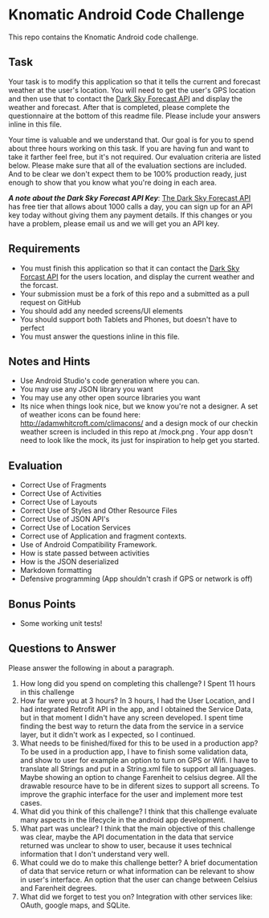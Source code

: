 # Knomatic Android Code Challenge
This repo contains the Knomatic Android code challenge.  

## Task
Your task is to modify this application so that it tells the current and forecast weather at the user's location.  You will need to get the user's GPS location and then use that to contact the [Dark Sky Forecast API](https://developer.forecast.io/) and display the weather and forecast. After that is completed, please complete the questionnaire at the bottom of this readme file.  Please include your answers inline in this file.

Your time is valuable and we understand that.  Our goal is for you to spend about three hours working on this task.  If you are having fun and want to take it farther feel free, but it's not required. Our evaluation criteria are listed below.  Please make sure that all of the evaluation sections are included.  And to be clear we don't expect them to be 100% production ready, just enough to show that you know what you're doing in each area.

**_A note about the Dark Sky Forecast API Key_**:
[The Dark Sky Forecast API](https://developer.forecast.io/) has free tier that allows about 1000 calls a day, you can sign up for an API key today without giving them any payment details.  If this changes or you have a problem, please email us and we will get you an API key.

## Requirements
- You must finish this application so that it can contact the [Dark Sky Forcast API](https://developer.forecast.io/) for the users location, and display the current weather and the forcast.
- Your submission must be a fork of this repo and a submitted as a pull request on GitHub
- You should add any needed screens/UI elements
- You should support both Tablets and Phones, but doesn't have to perfect
- You must answer the questions inline in this file.

## Notes and Hints
- Use Android Studio's code generation where you can.
- You may use any JSON library you want
- You may use any other open source libraries you want
- Its nice when things look nice, but we know you're not a designer.  A set of weather icons can be found here: http://adamwhitcroft.com/climacons/ and a design mock of our checkin weather screen is included in this repo at /mock.png .  Your app dosn't need to look like the mock, its just for inspiration to help get you started.   

## Evaluation
-   Correct Use of Fragments
-   Correct Use of Activities
-   Correct Use of Layouts
-   Correct Use of Styles and Other Resource Files
-   Correct Use of JSON API's
-   Correct Use of Location Services
-   Correct use of Application and fragment contexts.
-   Use of Android Compatibility Framework.
-   How is state passed between activities
-   How is the JSON deserialized
-   Markdown formatting
-   Defensive programming   (App shouldn't crash if GPS or network is off)

## Bonus Points
-  Some working unit tests!  

## Questions to Answer
Please answer the following in about a paragraph.

1.  How long did you spend on completing this challenge? I Spent 11 hours in this challenge
2.  How far were you at 3 hours? In 3 hours, I had the User Location, and I had integrated Retrofit API in the app, and I obtained the Service Data, but in that moment I didn't have any screen developed. I spent time finding the best way to return the data from the service in a service layer, but it didn't work as I expected, so I continued.
3.  What needs to be finished/fixed for this to be used in a production app? To be used in a production app, I have to finish some validation data, and show to user for example an option to turn on GPS or Wifi. I have to translate all Strings and put in a String.xml file to support all languages. Maybe showing an option to change Farenheit to celsius degree. All the drawable resource have to be in diferent sizes to support all screens. 
To improve the graphic interface for the user and implement more test cases.
4.  What did you think of this challenge? I think that this challenge evaluate many aspects in the lifecycle in the android app development.
5.  What part was unclear? I think that the main objective of this challenge was clear, maybe the API documentation in the data that service returned was unclear to show to user, because it uses technical information that I don't understand very well.
6.  What could we do to make this challenge better? A brief documentation of data that service return or what information can be relevant to show in user's interface. An option that the user can change between Celsius and Farenheit degrees.
7.  What did we forget to test you on? Integration with other services like: OAuth, google maps, and SQLite.
